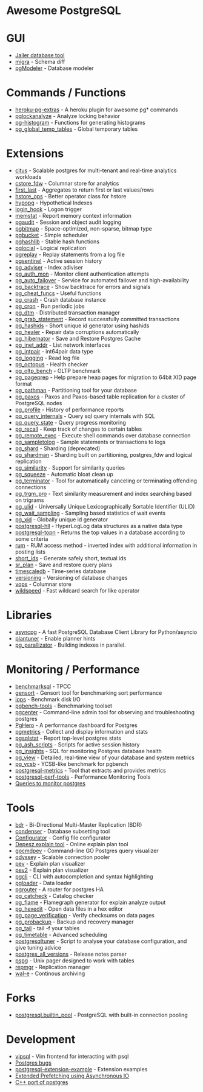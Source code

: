 # Awesome PostgreSQL

# GUI
* [Jailer database tool](https://github.com/Wisser/Jailer)
* [migra](https://github.com/djrobstep/migra) - Schema diff
* [pgModeler](https://pgmodeler.io/) - Database modeler

# Commands / Functions
* [heroku-pg-extras](https://github.com/heroku/heroku-pg-extras) - A heroku plugin for awesome pg* commands
* [pglockanalyze](https://github.com/joyent/pglockanalyze) - Analyze locking behavior
* [pg-histogram](https://github.com/wolever/pg-histogram) - Functions for generating histograms
* [pg_global_temp_tables](https://github.com/yallie/pg_global_temp_tables) - Global temporary tables

# Extensions
* [citus](https://github.com/citusdata/citus) - Scalable postgres for multi-tenant and real-time analytics workloads
* [cstore_fdw](https://github.com/citusdata/cstore_fdw) - Columnar store for analytics
* [first_last](https://gitlab.com/depesz/first_last) - Aggregates to return first or last values/rows
* [hstore_ops](https://github.com/postgrespro/hstore_ops) - Better operator class for hstore
* [hypopg](https://github.com/HypoPG/hypopg) - Hypothetical Indexes
* [login_hook](https://github.com/splendiddata/login_hook) - Logon trigger
* [memstat](https://github.com/postgrespro/memstat) - Report memory context information
* [pgaudit](https://github.com/pgaudit/pgaudit) - Session and object audit logging
* [pgbitmap](https://github.com/marcmunro/pgbitmap) - Space-optimized, non-sparse, bitmap type
* [pgbucket](https://bitbucket.org/dineshopenscg/pgbucket/src/master) - Simple scheduler
* [pghashlib](https://github.com/markokr/pghashlib) - Stable hash functions
* [pglocial](https://github.com/2ndQuadrant/pglogical) - Logical replication
* [pgreplay](https://github.com/laurenz/pgreplay) - Replay statements from a log file
* [pgsentinel](https://github.com/pgsentinel/pgsentinel) - Active session history
* [pg_adviser](https://github.com/gurjeet/pg_adviser) - Index adiviser
* [pg_auth_mon](https://github.com/RafiaSabih/pg_auth_mon) - Monitor client authentication attempts
* [pg_auto_failover](https://github.com/citusdata/pg_auto_failover) - Service for automated failover and high-availability 
* [pg_backtrace](https://github.com/postgrespro/pg_backtrace) - Show backtrace for errors and signals
* [pg_cheat_funcs](https://github.com/petergeoghegan/pg_cheat_funcs) - Useful functions
* [pg_crash](https://github.com/cybertec-postgresql/pg_crash) - Crash database instance
* [pg_cron](https://github.com/citusdata/pg_cron) - Run periodic jobs
* [pg_dtm](https://github.com/postgrespro/pg_dtm) - Distributed transaction manager
* [pg_grab_statement](https://github.com/postgrespro/pg_grab_statement) - Record successfully committed transactions
* [pg_hashids](https://github.com/iCyberon/pg_hashids) - Short unique id generator using hashids
* [pg_healer](https://github.com/turnstep/pg_healer) - Repair data corruptions automatically
* [pg_hibernator](https://github.com/gurjeet/pg_hibernator) - Save and Restore Postgres Cache
* [pg_inet_addr](https://github.com/eulerto/pg_inet_addr) - List network interfaces
* [pg_intpair](https://github.com/citusdata/pg_intpair) - int64pair data type
* [pg_logging](https://github.com/postgrespro/pg_logging) - Read log file
* [pg_octopus](https://github.com/citusdata/pg_octopus) - Health checker
* [pg_oltp_bench](https://github.com/postgrespro/pg_oltp_bench) - OLTP benchmark
* [pg_pageprep](https://github.com/postgrespro/pg_pageprep) - Help prepare heap pages for migration to 64bit XID page format
* [pg_pathman](https://github.com/postgrespro/pg_pathman) - Partitioning tool for your database
* [pg_paxos](https://github.com/citusdata/pg_paxos) - Paxos and Paxos-based table replication for a cluster of PostgreSQL nodes
* [pg_profile](https://github.com/zubkov-andrei/pg_profile) - History of performance reports
* [pq_query_internals](https://github.com/petergeoghegan/pg_query_internals) - Query sql query internals with SQL
* [pq_query_state](https://github.com/postgrespro/pg_query_state) - Query progress monitoring
* [pg_recall](https://github.com/mreithub/pg_recall) - Keep track of changes to certain tables
* [pg_remote_exec](https://github.com/cybertec-postgresql/pg_remote_exec) - Execute shell commands over database connection
* [pg_sampletolog](https://github.com/anayrat/pg_sampletolog) - Sample statements or transactions to logs
* [pg_shard](https://github.com/citusdata/pg_shard) - Sharding (deprecated)
* [pg_shardman](https://github.com/postgrespro/pg_shardman) - Sharding built on partitioning, postgres_fdw and logical replication 
* [pg_similarity](https://github.com/eulerto/pg_similarity) - Support for similarity queries
* [pg_squeeze](https://github.com/cybertec-postgresql/pg_squeeze) - Automatic bloat clean up
* [pg_terminator](https://gitlab.com/depesz/pg_terminator) - Tool for automatically canceling or terminating offending connections
* [pg_trgm_pro](https://github.com/postgrespro/pg_trgm_pro) - Text similarity measurement and index searching based on trigrams
* [pg_ulid](https://github.com/iCyberon/pg_ulid) - Universally Unique Lexicographically Sortable Identifier (ULID)
* [pg_wait_sampling](https://github.com/postgrespro/pg_wait_sampling) - Sampling based statistics of wait events
* [pg_xid](https://github.com/iCyberon/pg_xid) - Globally unique id generator
* [postgresql-hll](https://github.com/citusdata/postgresql-hll) - HyperLogLog data structures as a native data type
* [postgresql-topn](https://github.com/citusdata/postgresql-topn) - Returns the top values in a database according to some criteria
* [rum](https://github.com/postgrespro/rum) - RUM access method - inverted index with additional information in posting lists
* [short_ids](https://gitlab.com/depesz/short_ids) - Generate safely short, textual ids
* [sr_plan](https://github.com/postgrespro/sr_plan) - Save and restore query plans
* [timescaledb](https://github.com/timescale/timescaledb) - Time-series database
* [versioning](https://gitlab.com/depesz/Versioning) - Versioning of database changes
* [vops](https://github.com/postgrespro/vops) - Columnar store
* [wildspeed](https://github.com/postgrespro/wildspeed) - Fast wildcard search for like operator

# Libraries
* [asyncpg](https://github.com/MagicStack/asyncpg/) - A fast PostgreSQL Database Client Library for Python/asyncio
* [plantuner](https://github.com/postgrespro/plantuner) - Enable planner hints
* [pg_parallizator](https://github.com/postgrespro/pg_parallizator) - Building indexes in parallel.

# Monitoring / Performance
* [benchmarksql](https://github.com/petergeoghegan/benchmarksql) - TPCC
* [gensort](https://github.com/petergeoghegan/gensort) - Gensort tool for benchmarking sort performance 
* [iops](https://github.com/benschweizer/iops) - Benchmark disk I/O
* [pgbench-tools](https://github.com/gregs1104/pgbench-tools) - Benchmarking toolset
* [pgcenter](https://github.com/lesovsky/pgcenter) - Command-line admin tool for observing and troubleshooting postgres
* [PgHero](https://github.com/ankane/pghero) - A performance dashboard for Postgres
* [pgmetrics](https://github.com/rapidloop/pgmetrics) - Collect and display information and stats
* [pgsqlstat](https://github.com/joyent/pgsqlstat) - Report top-level postgres stats
* [pg_ash_scripts](https://github.com/pgsentinel/pg_ash_scripts) - Scripts for active session history
* [pg_insights](https://github.com/lob/pg_insights) - SQL for monitoring Postgres database health
* [pg_view](https://github.com/zalando/pg_view) - Detailed, real-time view of your database and system metrics
* [pg_ycsb](https://github.com/postgrespro/pg_ycsb) - YCSB-like benchmark for pgbench
* [postgresql-metrics](https://github.com/spotify/postgresql-metrics) - Tool that extracts and provides metrics
* [postgresql-perf-tools](https://github.com/virtuozzo/postgresql-perf-tools) - Performance Monitoring Tools
* [Queries to monitor postgres](https://github.com/nilenso/postgresql-monitoring)

# Tools
* [bdr](https://github.com/2ndQuadrant/bdr) - Bi-Directional Multi-Master Replication (BDR)
* [condenser](https://github.com/TonicAI/condenser) - Database subsetting tool
* [Configurator](http://pgconfigurator.cybertec.at/) - Config file configurator
* [Depesz explain tool](https://explain.depesz.com/) - Online explain plan tool
* [gocmdpev](https://github.com/simon-engledew/gocmdpev) - Command-line GO Postgres query visualizer
* [odyssey](https://github.com/yandex/odyssey) - Scalable connection pooler
* [pev](https://github.com/AlexTatiyants/pev) - Explain plan visualizer
* [pev2](https://dalibo.github.io/pev2/#/) - Explain plan visualizer
* [pgcli](https://github.com/dbcli/pgcli) - CLI with autocompletion and syntax highlighting
* [pgloader](https://pgloader.io/) - Data loader
* [pgrouter](https://github.com/jhunt/pgrouter) - A router for postgres HA
* [pg_catcheck](https://github.com/EnterpriseDB/pg_catcheck) - Catalog checker
* [pg_flame](https://github.com/mgartner/pg_flame) - Flamegraph generator for explain analyze output
* [pg_hexedit](https://github.com/petergeoghegan/pg_hexedit) - Open data files in a hex editor
* [pg_page_verification](https://github.com/google/pg_page_verification) - Verify checksums on data pages
* [pg_probackup](https://github.com/postgrespro/pg_probackup) - Backup and recovery manager
* [pg_tail](https://github.com/aaparmeggiani/pg_tail) - tail -f your tables
* [pg_timetable](https://github.com/cybertec-postgresql/pg_timetable) - Advanced scheduling
* [postgresqltuner](https://github.com/jfcoz/postgresqltuner) - Script to analyse your database configuration, and give tuning advice
* [postgres_all_versions](https://github.com/bucardo/postgres_all_versions) - Release notes parser
* [pspg](https://github.com/okbob/pspg) - Unix pager designed to work with tables
* [repmgr](https://repmgr.org/) - Replication manager
* [wal-e](https://github.com/wal-e/wal-e) - Continous archiving

# Forks
* [postgresql.builtin_pool](https://github.com/postgrespro/postgresql.builtin_pool) - PostgreSQL with built-in connection pooling

# Development
* [vipsql](https://github.com/martingms/vipsql) - Vim frontend for interacting with psql
* [Postgres bugs](https://granicus.if.org/pgbugs/)
* [postgresql-extension-example](https://github.com/pkorobeinikov/postgresql-extension-example) - Extension examples
* [Extended Prefetching using Asynchronous IO](https://www.postgresql.org/message-id/BAY175-W45086073075CA064EFE9A0A33A0%40phx.gbl)
* [C++ port of postgres](https://github.com/jarulraj/postgresql-cpp)
